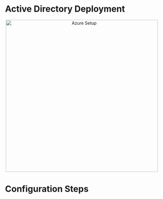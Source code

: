 # Active Directory Deployment

<p align="center">
  <img src="https://i.imgur.com/gUKUoFk.png" alt="Azure Setup" width="500"/>
</p>

# Configuration Steps

